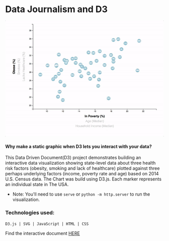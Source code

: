 # Data Journalism and D3

![7-animated-scatter](images/7-animated-scatter.gif)

#### Why make a static graphic when D3 lets you interact with your data?
 
This Data Driven Document(D3) project demonstrates building an interactive data visualization showing state-level data about three health risk factors (obesity, smoking and lack of healthcare) plotted against three perhaps underlying factors (income, poverty rate and age) based on 2014 U.S. Census data. The Chart was build using D3.js. Each marker represents an individual state in The USA.

* Note: You'll need to use `serve` or `python -m http.server` to run the visualization.

### Technologies used: 

` D3.js | SVG | JavaScript | HTML | CSS `

Find the interactive document [HERE](https://sheetalbongale.github.io/D3-Data-Journalism/)

